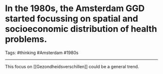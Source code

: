 # In the 1980s, the Amsterdam GGD started focussing on spatial and socioeconomic distribution of health problems.
Tags: #thinking #Amsterdam #1980s 

---

This focus on [[Gezondheidsverschillen]] could be a general trend.